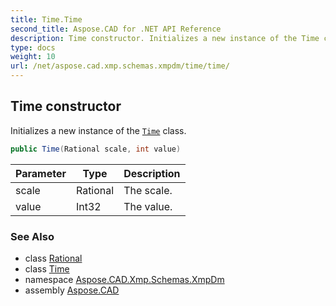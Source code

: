 ```yaml
---
title: Time.Time
second_title: Aspose.CAD for .NET API Reference
description: Time constructor. Initializes a new instance of the Time class
type: docs
weight: 10
url: /net/aspose.cad.xmp.schemas.xmpdm/time/time/
---
```

## Time constructor

Initializes a new instance of the [`Time`](../) class.

```csharp
public Time(Rational scale, int value)
```

| Parameter | Type | Description |
| --- | --- | --- |
| scale | Rational | The scale. |
| value | Int32 | The value. |

### See Also

* class [Rational](../../../aspose.cad.xmp.types.derived/rational/)
* class [Time](../)
* namespace [Aspose.CAD.Xmp.Schemas.XmpDm](../../time/)
* assembly [Aspose.CAD](../../../)


